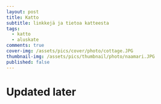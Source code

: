 ```yaml
---
layout: post
title: Katto
subtitle: linkkejä ja tietoa katteesta
tags:
  - katto
  - aluskate
comments: true
cover-img: /assets/pics/cover/photo/cottage.JPG
thumbnail-img: /assets/pics/thumbnail/photo/naamari.JPG
published: false
---
```


# Updated later 
